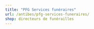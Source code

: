 ```yaml
---
title: "PFG Services funéraires"
url: /antibes/pfg-services-funeraires/
shop: directeurs de funérailles
---
```

